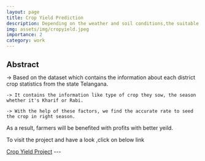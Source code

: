 ```yaml
---
layout: page
title: Crop Yield Prediction
description: Depending on the weather and soil conditions,the suitable crop for particular season is predicted using CART models
img: assets/img/cropyield.jpeg
importance: 2
category: work
---
```


<h1 style="font-size:20px;">Abstract</h1>
    -> Based on the dataset which contains the information about each district crop statistics from the state Telangana. 
        
    -> It contains the information like type of crop they sow, the season whether it's Kharif or Rabi. 
    
    -> With the help of these factors, we find the accurate rate to seed the crop in right season.
    
<p> As a result, farmers will be benefited with profits with better yeild. </p>

<p> To visit the project and have a look ,click on below link </p>





<a href="https://github.com/sridhareguram/Crop-yield-Prediction">Crop Yield Project</a>
    ---



